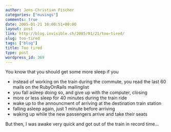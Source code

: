 ```yaml
---
author: Jens-Christian Fischer
categories: ["musings"]
comments: true
date: 2005-01-21 16:00:51+00:00
layout: post
link: http://blog.invisible.ch/2005/01/21/too-tired/
slug: too-tired
tags: ["blog"]
title: Too tired
type: post
wordpress_id: 369
---
```


You know that you should get some more sleep if you

 * instead of working on the train during the commute, you read the last 60 mails on the RubyOnRails mailinglist
 * you fall asleep doing so, and give up with the computer, closing
 * more or less sleep for 40 minutes during the train ride
 * wake up to the announcment of arriving at the destination train station
 * falling asleep again, just 1 minute before arriving
 * waking up while the new passengers arrive and take their seats

But then, I was awake very quick and got out of the train in record time...

